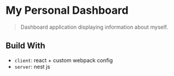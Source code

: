 # My Personal Dashboard

> Dashboard application displaying information about myself.

## Build With

- `client`: react + custom webpack config
- `server`: nest js
